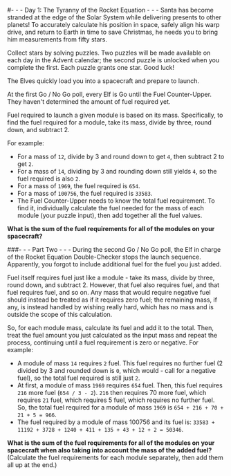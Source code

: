 #- - - Day 1: The Tyranny of the Rocket Equation - - -
Santa has become stranded at the edge of the Solar System while delivering presents to other planets! To accurately calculate his position in space, safely align his warp drive, and return to Earth in time to save Christmas, he needs you to bring him measurements from fifty stars.

Collect stars by solving puzzles. Two puzzles will be made available on each day in the Advent calendar; the second puzzle is unlocked when you complete the first. Each puzzle grants one star. Good luck!

The Elves quickly load you into a spacecraft and prepare to launch.

At the first Go / No Go poll, every Elf is Go until the Fuel Counter-Upper. They haven't determined the amount of fuel required yet.

Fuel required to launch a given module is based on its mass. Specifically, to find the fuel required for a module, take its mass, divide by three, round down, and subtract 2.

For example:
* For a mass of ``12``, divide by 3 and round down to get ``4``, then subtract 2 to get ``2``.
* For a mass of ``14``, dividing by 3 and rounding down still yields ``4``, so the fuel required is also ``2``.
* For a mass of ``1969``, the fuel required is ``654``.
* For a mass of ``100756``, the fuel required is ``33583``.
* The Fuel Counter-Upper needs to know the total fuel requirement. To find it, individually calculate the fuel needed for the mass of each module (your puzzle input), then add together all the fuel values.

**What is the sum of the fuel requirements for all of the modules on your spacecraft?**


###- - - Part Two - - -
During the second Go / No Go poll, the Elf in charge of the Rocket Equation Double-Checker stops the launch sequence. Apparently, you forgot to include additional fuel for the fuel you just added.

Fuel itself requires fuel just like a module - take its mass, divide by three, round down, and subtract 2. However, that fuel also requires fuel, and that fuel requires fuel, and so on. Any mass that would require negative fuel should instead be treated as if it requires zero fuel; the remaining mass, if any, is instead handled by wishing really hard, which has no mass and is outside the scope of this calculation.

So, for each module mass, calculate its fuel and add it to the total. Then, treat the fuel amount you just calculated as the input mass and repeat the process, continuing until a fuel requirement is zero or negative. For example:

* A module of mass ``14`` requires ``2`` fuel. This fuel requires no further fuel (2 divided by 3 and rounded down is ``0``, which would - call for a negative fuel), so the total fuel required is still just ``2``.
* At first, a module of mass ``1969`` requires ``654`` fuel. Then, this fuel requires ``216`` more fuel (``654 / 3 - 2``). ``216`` then requires 70 more fuel, which requires ``21`` fuel, which requires 5 fuel, which requires no further fuel. So, the total fuel required for a module of mass ``1969`` is ``654 + 216 + 70 + 21 + 5 = 966``.
* The fuel required by a module of mass 100756 and its fuel is: ``33583 + 11192 + 3728 + 1240 + 411 + 135 + 43 + 12 + 2 = 50346``.

**What is the sum of the fuel requirements for all of the modules on your spacecraft when also taking into account the mass of the added fuel?** (Calculate the fuel requirements for each module separately, then add them all up at the end.)

